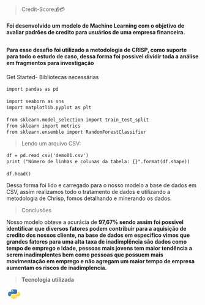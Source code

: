 > Credit-Score💰💳
<h4>Foi desenvolvido um modelo de Machine Learning com o objetivo de avaliar padrões de credito para usuários de uma empresa financeira.<h4/>

## <h4>Para esse desafio foi utilizado a metodologia de CRISP, como suporte para todo o estudo de caso, dessa forma foi possivel dividir toda a análise em fragmentos para investigação<h4/>

 Get Started- Bibliotecas necessárias
```
import pandas as pd

import seaborn as sns
import matplotlib.pyplot as plt

from sklearn.model_selection import train_test_split
from sklearn import metrics
from sklearn.ensemble import RandomForestClassifier
```

>Lendo um arquivo CSV:
```
df = pd.read_csv('demo01.csv')
print ("Número de linhas e colunas da tabela: {}".format(df.shape))

df.head()
```

Dessa forma foi lido e carregado para o nosso modelo a base de dados em CSV, assim realizamos todo o tratamento de dados e utilizando a metodologia de Chrisp, fomos detalhando e minerando os dados.

> Conclusões

Nosso modelo obteve a acurácia de <strong>97,67%<strong/> sendo assim foi possivel identificar que diversos fatores podem contribuir para a aquisição de credito dos nossos cliente, na base de dados em especifico
vimos que grandes fatores para uma alta taxa de inadimplência são dados como tempo de emprego e idade, pessoas mais jovens tem maior tendência a serem inadimplentes bem como pessoas 
que possuem mais movimentação em emprego e não agregam um maior tempo de empresa aumentam os riscos de inadimplencia.

>Tecnologia utilizada
<img align="center" alt="Adriano-Python" height="30" width="40" src="https://raw.githubusercontent.com/devicons/devicon/master/icons/python/python-original.svg">  

